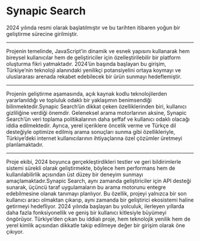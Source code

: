 # Synapic Search

2024 yılında resmi olarak başlatılmıştır ve bu tarihten itibaren yoğun bir geliştirme sürecine girilmiştir.
<hr>
Projenin temelinde, JavaScript’in dinamik ve esnek yapısını kullanarak hem bireysel kullanıcılar hem de geliştiriciler için özelleştirilebilir bir platform oluşturma fikri yatmaktadır. 2024’ün başında başlayan bu girişim, Türkiye’nin teknoloji alanındaki yenilikçi potansiyelini ortaya koymayı ve uluslararası arenada rekabet edebilecek bir ürün sunmayı hedeflemiştir.
<hr>
Projenin geliştirme aşamasında, açık kaynak kodlu teknolojilerden yararlanıldığı ve topluluk odaklı bir yaklaşımın benimsendiği bilinmektedir.Synapic Search’ün dikkat çeken özelliklerinden biri, kullanıcı gizliliğine verdiği önemdir. Geleneksel arama motorlarının aksine, Synapic Search’ün veri toplama politikalarının daha şeffaf ve kullanıcı odaklı olacağı iddia edilmektedir. Ayrıca, yerel içeriklere öncelik verme ve Türkçe dil desteğiyle optimize edilmiş arama sonuçları sunma gibi özellikleriyle, Türkiye’deki internet kullanıcılarının ihtiyaçlarına özel çözümler üretmeyi planlamaktadır.
<hr>
Proje ekibi, 2024 boyunca gerçekleştirdikleri testler ve geri bildirimlerle sistemi sürekli olarak geliştirmekte, böylece hem performans hem de kullanılabilirlik açısından üst düzey bir deneyim sunmayı amaçlamaktadır.Synapic Search, aynı zamanda geliştiriciler için API desteği sunarak, üçüncü taraf uygulamaların bu arama motorunu entegre edebilmesine olanak tanımayı planlıyor. Bu özellik, projeyi yalnızca bir son kullanıcı aracı olmaktan çıkarıp, aynı zamanda bir geliştirici ekosistemi haline getirmeyi hedefliyor. 2024 yılında başlayan bu yolculuk, ilerleyen yıllarda daha fazla fonksiyonellik ve geniş bir kullanıcı kitlesiyle büyümeyi öngörüyor. Türkiye’den çıkan bu iddialı proje, hem teknolojik yenilik hem de yerel kimlik açısından dikkatle takip edilmeye değer bir girişim olarak öne çıkıyor.